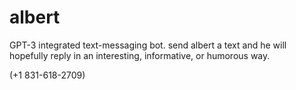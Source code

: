 # albert

GPT-3 integrated text-messaging bot. send albert a text and he will hopefully reply in an interesting, informative, or humorous way. 

(+1 831-618-2709)

